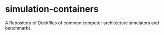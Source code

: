 # simulation-containers
A Repository of Dockfiles of common computer architecture simulators and benchmarks.
